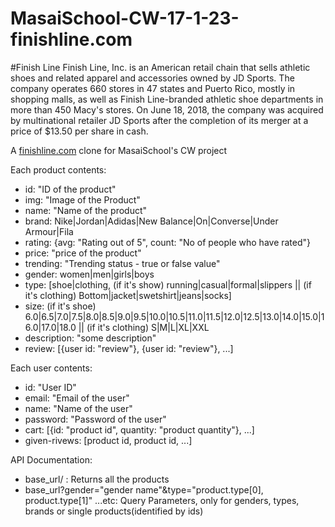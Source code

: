 # MasaiSchool-CW-17-1-23-finishline.com

#Finish Line
Finish Line, Inc. is an American retail chain that sells athletic shoes and related apparel and accessories owned by JD Sports. The company operates 660 stores in 47 states and Puerto Rico, mostly in shopping malls, as well as Finish Line-branded athletic shoe departments in more than 450 Macy's stores. On June 18, 2018, the company was acquired by multinational retailer JD Sports after the completion of its merger at a price of $13.50 per share in cash.

A [finishline.com](https:www.finishline.com) clone for MasaiSchool's CW project

Each product contents:

* id: "ID of the product"
* img: "Image of the Product"
* name: "Name of the product"
* brand: Nike|Jordan|Adidas|New Balance|On|Converse|Under Armour|Fila
* rating: {avg: "Rating out of 5", count: "No of people who have rated"}
* price: "price of the product"
* trending: "Trending status - true or false value"
* gender: women|men|girls|boys
* type: [shoe|clothing, (if it's show) running|casual|formal|slippers || (if it's clothing) Bottom|jacket|swetshirt|jeans|socks]
* size: (if it's shoe) 6.0|6.5|7.0|7.5|8.0|8.5|9.0|9.5|10.0|10.5|11.0|11.5|12.0|12.5|13.0|14.0|15.0|16.0|17.0|18.0 || (if it's clothing) S|M|L|XL|XXL
* description: "some description"
* review: [{user id: "review"}, {user id: "review"}, ...]

Each user contents:

* id: "User ID"
* email: "Email of the user"
* name: "Name of the user"
* password: "Password of the user"
* cart: [{id: "product id", quantity: "product quantity"}, ...]
* given-rivews: [product id, product id, ...]

API Documentation:

* base_url/ : Returns all the products
* base_url?gender="gender name"&type="product.type[0], product.type[1]" ...etc: Query Parameters, only for genders, types,  brands or single products(identified by ids)
